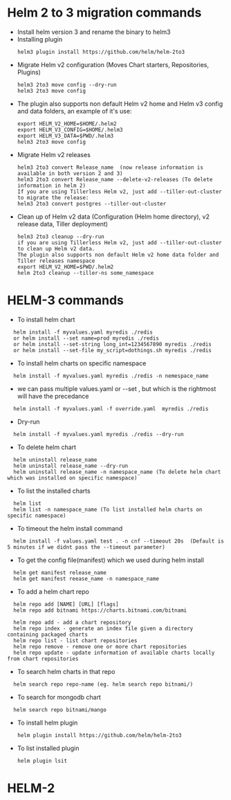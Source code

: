 # Helm 2 to 3 migration commands
* Install helm version 3 and rename the binary to helm3
* Installing plugin
  ``` 
  helm3 plugin install https://github.com/helm/helm-2to3
  ```
* Migrate Helm v2 configuration (Moves Chart starters, Repositories, Plugins)
  ```
  helm3 2to3 move config --dry-run
  helm3 2to3 move config
  ```
* The plugin also supports non default Helm v2 home and Helm v3 config and data folders, an example of it's use:
  ```
  export HELM_V2_HOME=$HOME/.helm2
  export HELM_V3_CONFIG=$HOME/.helm3
  export HELM_V3_DATA=$PWD/.helm3
  helm3 2to3 move config
  ```
* Migrate Helm v2 releases
  ```
  helm3 2to3 convert Release_name  (now release information is available in both version 2 and 3)
  helm3 2to3 convert Release_name --delete-v2-releases (To delete information in helm 2)
  If you are using Tillerless Helm v2, just add --tiller-out-cluster to migrate the release:
  helm3 2to3 convert postgres --tiller-out-cluster
  ```
* Clean up of Helm v2 data (Configuration (Helm home directory), v2 release data, Tiller deployment)
  ```
  helm3 2to3 cleanup --dry-run
  if you are using Tillerless Helm v2, just add --tiller-out-cluster to clean up Helm v2 data.
  The plugin also supports non default Helm v2 home data folder and Tiller releases namespace
  export HELM_V2_HOME=$PWD/.helm2
  helm 2to3 cleanup --tiller-ns some_namespace
  ```
  
  
# HELM-3 commands
* To install helm chart
```
  helm install -f myvalues.yaml myredis ./redis
  or helm install --set name=prod myredis ./redis
  or helm install --set-string long_int=1234567890 myredis ./redis
  or helm install --set-file my_script=dothings.sh myredis ./redis
```
* To install helm charts on specific namespace
```  
  helm install -f myvalues.yaml myredis ./redis -n nemespace_name
```
*  we can pass multiple values.yaml or --set , but which is the rightmost will have the precedance
```  
  helm install -f myvalues.yaml -f override.yaml  myredis ./redis
```
* Dry-run
```  
  helm install -f myvalues.yaml myredis ./redis --dry-run
```
* To delete helm chart
```
  helm uninstall release_name
  helm uninstall release_name --dry-run
  helm uninstall release_name -n namespace_name (To delete helm chart which was installed on specific namespace)
```  
* To list the installed charts
```  
  helm list
  helm list -n namespace_name (To list installed helm charts on specific namespace)
```  
* To timeout the helm install command
```
  helm install -f values.yaml test . -n cnf --timeout 20s  (Default is 5 minutes if we didnt pass the --timeout parameter)
```  
* To get the config file(manifest) which we used during helm install
```
  helm get manifest release_name
  helm get manifest reease_name -n namespace_name
```
* To add a helm chart repo
```
  helm repo add [NAME] [URL] [flags]
  helm repo add bitnami https://charts.bitnami.com/bitnami
  
  helm repo add - add a chart repository
  helm repo index - generate an index file given a directory containing packaged charts
  helm repo list - list chart repositories
  helm repo remove - remove one or more chart repositories
  helm repo update - update information of available charts locally from chart repositories
```
* To search helm charts in that repo
```
  helm search repo repo-name (eg. helm search repo bitnami/)
```  
* To search for mongodb chart 
```  
  helm search repo bitnami/mango
```  
* To install helm plugin
  ```
  helm plugin install https://github.com/helm/helm-2to3
  ```
* To list installed plugin
  ```
  helm plugin lsit
  ```
# HELM-2
